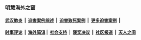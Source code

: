 
### 明慧海外之窗

####  [武汉肺炎](indexes/365.md?t=04081201) &nbsp;|&nbsp;  [迫害案例综述](indexes/328.md?t=04081201) &nbsp;|&nbsp; [迫害致死案例](indexes/277.md?t=04081201)  &nbsp;|&nbsp; [更多迫害案例](indexes/81.md?t=04081201)  &nbsp;|&nbsp; 
####  [时事评论](indexes/19.md?t=04081201) &nbsp;|&nbsp; [海外简讯](indexes/245.md?t=04081201)&nbsp;|&nbsp;  [社会支持](indexes/140.md?t=04081201) &nbsp;|&nbsp; [褒奖决议](indexes/282.md?t=04081201) &nbsp;|&nbsp; [社区报道](indexes/91.md?t=04081201)  &nbsp;|&nbsp; [天人之间](indexes/78.md?t=04081201) 

